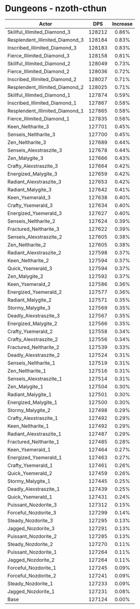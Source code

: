 # Dungeons - nzoth-cthun
| Actor | DPS | Increase |
|---|:---:|:---:|
|Skillful_Illimited_Diamond_3|128212|0.86%|
|Resplendent_Illimited_Diamond_3|128184|0.83%|
|Inscribed_Illimited_Diamond_3|128183|0.83%|
|Fierce_Illimited_Diamond_3|128158|0.81%|
|Skillful_Illimited_Diamond_2|128049|0.73%|
|Fierce_Illimited_Diamond_2|128036|0.72%|
|Inscribed_Illimited_Diamond_2|128027|0.71%|
|Resplendent_Illimited_Diamond_2|128025|0.71%|
|Skillful_Illimited_Diamond_1|127874|0.59%|
|Inscribed_Illimited_Diamond_1|127867|0.58%|
|Resplendent_Illimited_Diamond_1|127865|0.58%|
|Fierce_Illimited_Diamond_1|127835|0.56%|
|Keen_Neltharite_3|127701|0.45%|
|Senseis_Neltharite_3|127700|0.45%|
|Zen_Neltharite_3|127689|0.44%|
|Senseis_Alexstraszite_3|127678|0.44%|
|Zen_Malygite_3|127666|0.43%|
|Crafty_Alexstraszite_3|127664|0.42%|
|Energized_Malygite_3|127659|0.42%|
|Radiant_Alexstraszite_3|127653|0.42%|
|Radiant_Malygite_3|127642|0.41%|
|Keen_Ysemerald_3|127638|0.40%|
|Crafty_Ysemerald_3|127634|0.40%|
|Energized_Ysemerald_3|127627|0.40%|
|Senseis_Neltharite_2|127624|0.39%|
|Fractured_Neltharite_3|127622|0.39%|
|Senseis_Alexstraszite_2|127605|0.38%|
|Zen_Neltharite_2|127605|0.38%|
|Radiant_Alexstraszite_2|127598|0.37%|
|Keen_Neltharite_2|127594|0.37%|
|Quick_Ysemerald_3|127594|0.37%|
|Zen_Malygite_2|127592|0.37%|
|Keen_Ysemerald_2|127586|0.36%|
|Energized_Ysemerald_2|127577|0.36%|
|Radiant_Malygite_2|127571|0.35%|
|Stormy_Malygite_3|127569|0.35%|
|Deadly_Alexstraszite_3|127567|0.35%|
|Energized_Malygite_2|127566|0.35%|
|Crafty_Ysemerald_2|127558|0.34%|
|Crafty_Alexstraszite_2|127556|0.34%|
|Fractured_Neltharite_2|127539|0.33%|
|Deadly_Alexstraszite_2|127524|0.31%|
|Senseis_Neltharite_1|127519|0.31%|
|Zen_Neltharite_1|127516|0.31%|
|Senseis_Alexstraszite_1|127514|0.31%|
|Zen_Malygite_1|127504|0.30%|
|Radiant_Malygite_1|127501|0.30%|
|Energized_Malygite_1|127500|0.30%|
|Stormy_Malygite_2|127498|0.29%|
|Crafty_Alexstraszite_1|127492|0.29%|
|Keen_Neltharite_1|127492|0.29%|
|Radiant_Alexstraszite_1|127487|0.29%|
|Fractured_Neltharite_1|127485|0.28%|
|Keen_Ysemerald_1|127464|0.27%|
|Energized_Ysemerald_1|127463|0.27%|
|Crafty_Ysemerald_1|127461|0.26%|
|Quick_Ysemerald_2|127459|0.26%|
|Stormy_Malygite_1|127445|0.25%|
|Deadly_Alexstraszite_1|127439|0.25%|
|Quick_Ysemerald_1|127431|0.24%|
|Puissant_Nozdorite_3|127312|0.15%|
|Forceful_Nozdorite_3|127299|0.14%|
|Steady_Nozdorite_3|127295|0.13%|
|Jagged_Nozdorite_3|127291|0.13%|
|Puissant_Nozdorite_2|127285|0.13%|
|Steady_Nozdorite_2|127270|0.11%|
|Puissant_Nozdorite_1|127264|0.11%|
|Jagged_Nozdorite_2|127264|0.11%|
|Forceful_Nozdorite_1|127245|0.09%|
|Forceful_Nozdorite_2|127241|0.09%|
|Steady_Nozdorite_1|127233|0.09%|
|Jagged_Nozdorite_1|127231|0.08%|
|Base|127124|0.00%|
